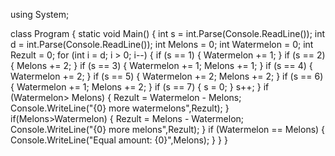 using System;

class Program
{
    static void Main()
    {
        int s = int.Parse(Console.ReadLine());
        int d = int.Parse(Console.ReadLine());
        int Melons = 0;
        int Watermelon = 0;
        int Rezult = 0;
        for (int i = d; i > 0; i--)
        {
            if (s == 1)
            {
                Watermelon += 1;
            }
            if (s == 2)
            {
                Melons += 2;
            }
            if (s == 3)
            {
                Watermelon += 1;
                Melons += 1;
            }
            if (s == 4) 
            {
                Watermelon += 2;
            }
            if (s == 5)
            {
                Watermelon += 2;
                Melons += 2;
            }
            if (s == 6) 
            {
                Watermelon += 1;
                Melons += 2;
            }
            if (s == 7)
            {
                s = 0;
            }
            s++;
        }
        if (Watermelon> Melons)
        {
            Rezult = Watermelon - Melons;
            Console.WriteLine("{0} more watermelons",Rezult);
        }
        if(Melons>Watermelon)
	    {
            Rezult = Melons - Watermelon;
            Console.WriteLine("{0} more melons",Rezult);
	    }
        if (Watermelon == Melons)
        {
            Console.WriteLine("Equal amount: {0}",Melons);
        }
    }
}

